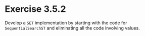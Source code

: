 # Exercise 3.5.2

Develop a `SET` implementation by starting with the code for `SequentialSearchST`
and eliminating all the code involving values.